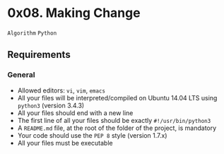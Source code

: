 # 0x08. Making Change

`Algorithm` `Python`

## Requirements
### General
- Allowed editors: `vi`, `vim`, `emacs`
- All your files will be interpreted/compiled on Ubuntu 14.04 LTS using `python3` (version 3.4.3)
- All your files should end with a new line
- The first line of all your files should be exactly `#!/usr/bin/python3`
- A `README.md` file, at the root of the folder of the project, is mandatory
- Your code should use the `PEP 8` style (version 1.7.x)
- All your files must be executable
